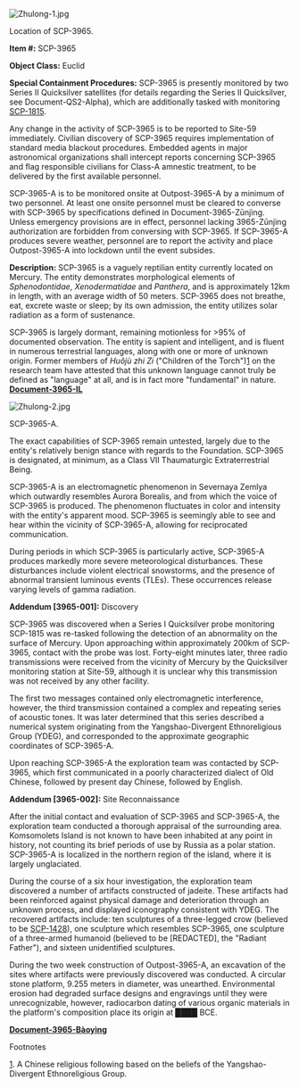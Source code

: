 ![Zhulong-1.jpg](http://scp-wiki.wdfiles.com/local--files/scp-3965/Zhulong-1.jpg)

Location of SCP-3965.

**Item #:** SCP-3965

**Object Class:** Euclid

**Special Containment Procedures:** SCP-3965 is presently monitored by two Series II Quicksilver satellites (for details regarding the Series II Quicksilver, see Document-QS2-Alpha), which are additionally tasked with monitoring [SCP-1815](/scp-1815).

Any change in the activity of SCP-3965 is to be reported to Site-59 immediately. Civilian discovery of SCP-3965 requires implementation of standard media blackout procedures. Embedded agents in major astronomical organizations shall intercept reports concerning SCP-3965 and flag responsible civilians for Class-A amnestic treatment, to be delivered by the first available personnel.

SCP-3965-A is to be monitored onsite at Outpost-3965-A by a minimum of two personnel. At least one onsite personnel must be cleared to converse with SCP-3965 by specifications defined in Document-3965-Zūnjìng. Unless emergency provisions are in effect, personnel lacking 3965-Zūnjìng authorization are forbidden from conversing with SCP-3965. If SCP-3965-A produces severe weather, personnel are to report the activity and place Outpost-3965-A into lockdown until the event subsides.

**Description:** SCP-3965 is a vaguely reptilian entity currently located on Mercury. The entity demonstrates morphological elements of _Sphenodontidae_, _Xenodermatidae_ and _Panthera_, and is approximately 12km in length, with an average width of 50 meters. SCP-3965 does not breathe, eat, excrete waste or sleep; by its own admission, the entity utilizes solar radiation as a form of sustenance.

SCP-3965 is largely dormant, remaining motionless for >95% of documented observation. The entity is sapient and intelligent, and is fluent in numerous terrestrial languages, along with one or more of unknown origin. Former members of _Huǒjù zhi Zi_ ("Children of the Torch")[1](javascript:;) on the research team have attested that this unknown language cannot truly be defined as "language" at all, and is in fact more "fundamental" in nature. **[Document-3965-IL](/document-3965-il)**

![Zhulong-2.jpg](http://scp-wiki.wdfiles.com/local--files/scp-3965/Zhulong-2.jpg)

SCP-3965-A.

The exact capabilities of SCP-3965 remain untested, largely due to the entity's relatively benign stance with regards to the Foundation. SCP-3965 is designated, at minimum, as a Class VII Thaumaturgic Extraterrestrial Being.

SCP-3965-A is an electromagnetic phenomenon in Severnaya Zemlya which outwardly resembles Aurora Borealis, and from which the voice of SCP-3965 is produced. The phenomenon fluctuates in color and intensity with the entity's apparent mood. SCP-3965 is seemingly able to see and hear within the vicinity of SCP-3965-A, allowing for reciprocated communication.

During periods in which SCP-3965 is particularly active, SCP-3965-A produces markedly more severe meteorological disturbances. These disturbances include violent electrical snowstorms, and the presence of abnormal transient luminous events (TLEs). These occurrences release varying levels of gamma radiation.

**Addendum \[3965-001\]:** Discovery

SCP-3965 was discovered when a Series I Quicksilver probe monitoring SCP-1815 was re-tasked following the detection of an abnormality on the surface of Mercury. Upon approaching within approximately 200km of SCP-3965, contact with the probe was lost. Forty-eight minutes later, three radio transmissions were received from the vicinity of Mercury by the Quicksilver monitoring station at Site-59, although it is unclear why this transmission was not received by any other facility.

The first two messages contained only electromagnetic interference, however, the third transmission contained a complex and repeating series of acoustic tones. It was later determined that this series described a numerical system originating from the Yangshao-Divergent Ethnoreligious Group (YDEG), and corresponded to the approximate geographic coordinates of SCP-3965-A.

Upon reaching SCP-3965-A the exploration team was contacted by SCP-3965, which first communicated in a poorly characterized dialect of Old Chinese, followed by present day Chinese, followed by English.

**Addendum \[3965-002\]:** Site Reconnaissance

After the initial contact and evaluation of SCP-3965 and SCP-3965-A, the exploration team conducted a thorough appraisal of the surrounding area. Komsomolets Island is not known to have been inhabited at any point in history, not counting its brief periods of use by Russia as a polar station. SCP-3965-A is localized in the northern region of the island, where it is largely unglaciated.

During the course of a six hour investigation, the exploration team discovered a number of artifacts constructed of jadeite. These artifacts had been reinforced against physical damage and deterioration through an unknown process, and displayed iconography consistent with YDEG. The recovered artifacts include: ten sculptures of a three-legged crow (believed to be [SCP-1428](/scp-1428)), one sculpture which resembles SCP-3965, one sculpture of a three-armed humanoid (believed to be \[REDACTED\], the "Radiant Father"), and sixteen unidentified sculptures.

During the two week construction of Outpost-3965-A, an excavation of the sites where artifacts were previously discovered was conducted. A circular stone platform, 9.255 meters in diameter, was unearthed. Environmental erosion had degraded surface designs and engravings until they were unrecognizable, however, radiocarbon dating of various organic materials in the platform's composition place its origin at ████ BCE.

**[Document-3965-Bàoyìng](/document-3965-baoying)**

Footnotes

[1](javascript:;). A Chinese religious following based on the beliefs of the Yangshao-Divergent Ethnoreligious Group.